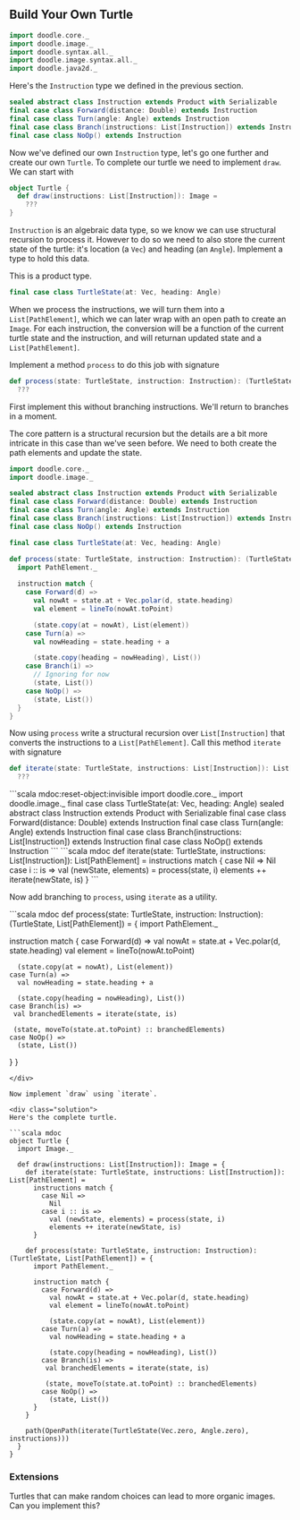 ## Build Your Own Turtle

```scala mdoc:invisible:reset-object
import doodle.core._
import doodle.image._
import doodle.syntax.all._
import doodle.image.syntax.all._
import doodle.java2d._
```

Here's the `Instruction` type we defined in the previous section.

```scala mdoc
sealed abstract class Instruction extends Product with Serializable
final case class Forward(distance: Double) extends Instruction
final case class Turn(angle: Angle) extends Instruction
final case class Branch(instructions: List[Instruction]) extends Instruction
final case class NoOp() extends Instruction
```

Now we've defined our own `Instruction` type, let's go one further and create our own `Turtle`. To complete our turtle we need to implement `draw`. We can start with

```scala mdoc
object Turtle {
  def draw(instructions: List[Instruction]): Image =
    ???
}
```

`Instruction` is an algebraic data type, so we know we can use structural recursion to process it. However to do so we need to also store the current state of the turtle: it's location (a `Vec`) and heading (an `Angle`). Implement a type to hold this data.

<div class="solution">
This is a product type.

```scala mdoc
final case class TurtleState(at: Vec, heading: Angle)
```
</div>

When we process the instructions, we will turn them into a `List[PathElement]`, which we can later wrap with an open path to create an `Image`. For each instruction, the conversion will be a function of the current turtle state and the instruction, and will returnan updated state and a `List[PathElement]`. 

Implement a method `process` to do this job with signature

```scala mdoc
def process(state: TurtleState, instruction: Instruction): (TurtleState, List[PathElement]) =
  ???
```

First implement this without branching instructions. We'll return to branches in a moment.

<div class="solution">
The core pattern is a structural recursion but the details are a bit more intricate in this case than we've seen before. We need to both create the path elements and update the state.

```scala mdoc:reset-object:invisible
import doodle.core._
import doodle.image._

sealed abstract class Instruction extends Product with Serializable
final case class Forward(distance: Double) extends Instruction
final case class Turn(angle: Angle) extends Instruction
final case class Branch(instructions: List[Instruction]) extends Instruction
final case class NoOp() extends Instruction

final case class TurtleState(at: Vec, heading: Angle)
```
```scala mdoc
def process(state: TurtleState, instruction: Instruction): (TurtleState, List[PathElement]) = {
  import PathElement._
  
  instruction match {
    case Forward(d) =>
      val nowAt = state.at + Vec.polar(d, state.heading)
      val element = lineTo(nowAt.toPoint)

      (state.copy(at = nowAt), List(element))
    case Turn(a) =>
      val nowHeading = state.heading + a

      (state.copy(heading = nowHeading), List())
    case Branch(i) =>
      // Ignoring for now
      (state, List())
    case NoOp() =>
      (state, List())
  }
}
```
</div>

Now using `process` write a structural recursion over `List[Instruction]` that converts the instructions to a `List[PathElement]`. Call this method `iterate` with signature

```scala mdoc
def iterate(state: TurtleState, instructions: List[Instruction]): List[PathElement] =
  ???
```

<div class="solution">
```scala mdoc:reset-object:invisible
import doodle.core._
import doodle.image._
final case class TurtleState(at: Vec, heading: Angle)
sealed abstract class Instruction extends Product with Serializable
final case class Forward(distance: Double) extends Instruction
final case class Turn(angle: Angle) extends Instruction
final case class Branch(instructions: List[Instruction]) extends Instruction
final case class NoOp() extends Instruction
```
```scala mdoc
def iterate(state: TurtleState, instructions: List[Instruction]): List[PathElement] =
  instructions match {
    case Nil => 
      Nil
    case i :: is =>
      val (newState, elements) = process(state, i)
      elements ++ iterate(newState, is)
  }
```
</div>

Now add branching to `process`, using `iterate` as a utility.

<div class="function">
```scala mdoc
def process(state: TurtleState, instruction: Instruction): (TurtleState, List[PathElement]) = {
  import PathElement._
  
  instruction match {
    case Forward(d) =>
      val nowAt = state.at + Vec.polar(d, state.heading)
      val element = lineTo(nowAt.toPoint)

      (state.copy(at = nowAt), List(element))
    case Turn(a) =>
      val nowHeading = state.heading + a

      (state.copy(heading = nowHeading), List())
    case Branch(is) =>
     val branchedElements = iterate(state, is)
     
     (state, moveTo(state.at.toPoint) :: branchedElements)
    case NoOp() =>
      (state, List())
  }
}
```
</div>

Now implement `draw` using `iterate`.

<div class="solution">
Here's the complete turtle.

```scala mdoc
object Turtle {
  import Image._

  def draw(instructions: List[Instruction]): Image = {
    def iterate(state: TurtleState, instructions: List[Instruction]): List[PathElement] =
      instructions match {
        case Nil => 
          Nil
        case i :: is =>
          val (newState, elements) = process(state, i)
          elements ++ iterate(newState, is)
      }

    def process(state: TurtleState, instruction: Instruction): (TurtleState, List[PathElement]) = {
      import PathElement._
      
      instruction match {
        case Forward(d) =>
          val nowAt = state.at + Vec.polar(d, state.heading)
          val element = lineTo(nowAt.toPoint)
    
          (state.copy(at = nowAt), List(element))
        case Turn(a) =>
          val nowHeading = state.heading + a
    
          (state.copy(heading = nowHeading), List())
        case Branch(is) =>
         val branchedElements = iterate(state, is)
         
         (state, moveTo(state.at.toPoint) :: branchedElements)
        case NoOp() =>
          (state, List())
      }
    }
    
    path(OpenPath(iterate(TurtleState(Vec.zero, Angle.zero), instructions)))
  }
}
```
</div>


### Extensions

Turtles that can make random choices can lead to more organic images. Can you implement this?
